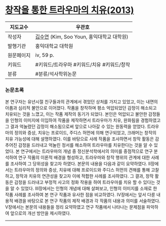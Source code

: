 # [창작을 통한 트라우마의 치유(2013)](https://dcoll.hongik.ac.kr/srch/srchDetail/000000015646)

| 지도교수  | 우관호                                                                                                                                          |
| ----- | -------------------------------------------------------------------------------------------------------------------------------------------- |
| 작성자   | [김수연](https://dcoll.hongik.ac.kr/srch/srchResultListByLink?keyword=%EA%B9%80%EC%88%98%EC%97%B0&field=creator_all) (Kim, Soo Youn, 홍익대학교 대학원) |
| 발행기관  | 홍익대학교 대학원                                                                                                                                    |
| 원문페이지 | iv, 59 p.                                                                                                                                    |
| 키워드   | #키워드/트라우마 #키워드/치유 #키워드/창작                                                                                                                    |
| 분류    | #분류/석사학위논문                                                                                                                                   |

### 논문초록
본 연구자는 유년시절 친구들과의 관계에서 겪었던 상처를 가지고 있었고, 이는 내면의 아픔과 심리적 불안으로 이어졌다. 작품을 창작하며 평소 억압되었던 감정이 해소되고 치유되는 것을 느꼈고, 이는 작품 제작의 동기가 되었다. 본인은 억압되고 불안한 감정들을 인형의 이미지에 이입하여 작품을 제작하면서 트라우마가 치유, 완화됨을 경험하였고 그 결과 억눌렸던 감정이 해소됨으로써 앞으로 나아갈 수 있는 원동력을 얻었다. 트라우마의 정의와 증상, 치유는 프로이드, 주디스 허먼에 의해 연구되었고, 크래머는 창작의 치유 가능성에 대해 설명하였다. 이를 바탕으로 사례 작품을 조사하면서 창작 활동은 감추어진 감정을 드러내고 억눌린 정서를 해소하여 트라우마를 치유한다는 것을 알 수 있었다. 본 연구에서는 트라우마의 개념 중 정신분석학에서의 의미를 중점적으로 연구 분석하여 연구 작품의 이론적 배경을 형성하고, 트라우마와 창작 행위의 관계에 대한 사례를 조사하여 그 당위성을 찾고자 하였다. 본문의 내용을 다음과 같이 요약하였다. Ⅱ장에서는 트라우마의 정의와 증상, 치유에 대해 프로이드와 주디스 허먼의 견해를 통해 고찰하고, 창작과 치유의 연관성을 찾고자 이에 적합한 사례를 조사하였다. 그 결과, 창작 활동은 감정을 드러내고 부정적 사고의 정화 작용을 하여 트라우마를 치유 할 수 있다는 것을 알 수 있었다. Ⅲ장에서는 인형의 개념에 대해 살펴보고, 인형의 이미지를 소재로 한 작품 사례를 조사하여 본 연구 작품과 유사한 점을 비교하였다. Ⅳ장에서는 앞서 다룬 내용적 배경을 바탕으로 본 연구 작품의 제작 배경과 각 작품의 내용과 의미를 서술하였다. Ⅴ장에서는 본문의 내용들을 정리 요약하였고 연구 작품에서 나타나는 문제점을 파악하여 앞으로의 개선 방안을 제시하였다.


---
